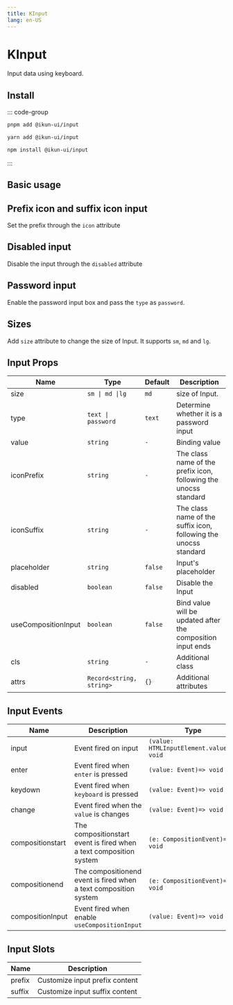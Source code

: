 ```yaml
---
title: KInput
lang: en-US
---
```


# KInput

Input data using keyboard.

## Install

::: code-group

```bash [pnpm]
pnpm add @ikun-ui/input
```

```bash [yarn]
yarn add @ikun-ui/input
```

```bash [npm]
npm install @ikun-ui/input
```

:::

## Basic usage

<demo src="input/basic.svelte" github="Input"></demo>

## Prefix icon and suffix icon input

Set the prefix through the `icon` attribute

<demo src="input/prefix.svelte" github="Input"></demo>

## Disabled input

Disable the input through the `disabled` attribute

<demo src="input/disabled.svelte" github="Input"></demo>

## Password input

Enable the password input box and pass the `type` as `password`.

<demo src="input/password.svelte" github="Input"></demo>

## Sizes

Add `size` attribute to change the size of Input. It supports `sm`, `md` and `lg`.

<demo src="input/sizes.svelte" github="Input"></demo>

## Input Props

| Name                | Type                     | Default | Description                                                      |
| ------------------- | ------------------------ | ------- | ---------------------------------------------------------------- |
| size                | `sm \| md \|lg`          | `md`    | size of Input.                                                   |
| type                | `text \| password`       | `text`  | Determine whether it is a password input                         |
| value               | `string`                 | `-`     | Binding value                                                    |
| iconPrefix          | `string`                 | `-`     | The class name of the prefix icon, following the unocss standard |
| iconSuffix          | `string`                 | `-`     | The class name of the suffix icon, following the unocss standard |
| placeholder         | `string`                 | `false` | Input's placeholder                                              |
| disabled            | `boolean`                | `false` | Disable the Input                                                |
| useCompositionInput | `boolean`                | `false` | Bind value will be updated after the composition input ends      |
| cls                 | `string`                 | `-`     | Additional class                                                 |
| attrs               | `Record<string, string>` | `{}`    | Additional attributes                                            |

## Input Events

| Name             | Description                                                        | Type                                     |
| ---------------- | ------------------------------------------------------------------ | ---------------------------------------- |
| input            | Event fired on input                                               | `(value: HTMLInputElement.value)=> void` |
| enter            | Event fired when `enter` is pressed                                | `(value: Event)=> void`                  |
| keydown          | Event fired when `keyboard` is pressed                             | `(value: Event)=> void`                  |
| change           | Event fired when the `value` is changes                            | `(value: Event)=> void`                  |
| compositionstart | The compositionstart event is fired when a text composition system | `(e: CompositionEvent)=> void`           |
| compositionend   | The compositionend event is fired when a text composition system   | `(e: CompositionEvent)=> void`           |
| compositionInput | Event fired when enable `useCompositionInput`                      | `(value: Event)=> void`                  |

## Input Slots

| Name   | Description                    |
| ------ | ------------------------------ |
| prefix | Customize input prefix content |
| suffix | Customize input suffix content |
